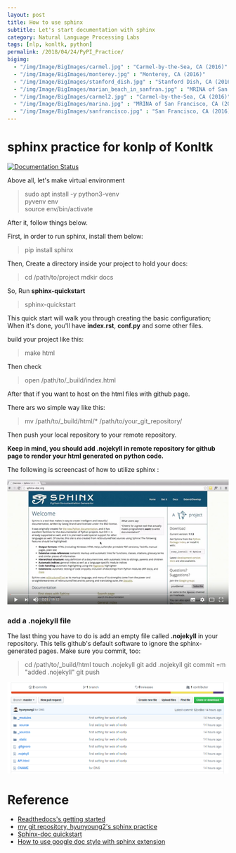 ```yaml
---
layout: post
title: How to use sphinx
subtitle: Let's start documentation with sphinx
category: Natural Language Processing Labs
tags: [nlp, konltk, python]
permalink: /2018/04/24/PyPI_Practice/
bigimg: 
  - "/img/Image/BigImages/carmel.jpg" : "Carmel-by-the-Sea, CA (2016)"
  - "/img/Image/BigImages/monterey.jpg" : "Monterey, CA (2016)"
  - "/img/Image/BigImages/stanford_dish.jpg" : "Stanford Dish, CA (2016)"
  - "/img/Image/BigImages/marian_beach_in_sanfran.jpg" : "MRINA of San Francisco, CA (2016)"
  - "/img/Image/BigImages/carmel2.jpg" : "Carmel-by-the-Sea, CA (2016)"
  - "/img/Image/BigImages/marina.jpg" : "MRINA of San Francisco, CA (2016)"
  - "/img/Image/BigImages/sanfrancisco.jpg" : "San Francisco, CA (2016)"
---
```



# sphinx practice for konlp of Konltk

[![Documentation Status](https://readthedocs.org/projects/hyunyoung2s-sphinx-practice/badge/?version=latest)](http://hyunyoung2s-sphinx-practice.readthedocs.io/en/latest/?badge=latest)

Above all, let's make virtual environment 

> sudo apt install -y python3-venv  
> pyvenv env  
> source env/bin/activate

After it, follow things below.

First, in order to run sphinx, install them below:

> pip install sphinx

Then, Create a directory inside your project to hold your docs: 

> cd /path/to/project
> mdkir docs

So, Run **sphinx-quickstart**

> sphinx-quickstart

This quick start will walk you through creating the basic configuration; When it's done, you'll have **index.rst**, **conf.py** and some other files. 

build your project like this:

> make html

Then check 

> open /path/to/\_build/index.html

After that if you want to host on the html files with github page. 

There ars wo simple way like this:

> mv /path/to/\_build/html/* /path/to/your_git_repository/  

Then push your local repository to your remote repository. 

**Keep in mind, you should add \.nojekyll in remote repository for github page to render your html generated on python code.**

The following is screencast of how to utilize sphinx : 

[![](https://raw.githubusercontent.com/hyunyoung2/hyunyoung2_sphinx_practice/master/imgs/sphinx_image.png)](https://www.youtube.com/embed/oJsUvBQyHBs)

### add a \.nojekyll file

The last thing you have to do is add an empty file called **\.nojekyll** in your repository. This tells github's default software to ignore the sphinx-generated pages. Make sure you commit, too:

> cd /path/to/\_build/html
> touch .nojekyll
> git add .nojekyll
> git commit =m "added .nojekyll"
> git push

![](https://raw.githubusercontent.com/hyunyoung2/hyunyoung2_sphinx_practice/master/imgs/nojekll_file.png)

# Reference 

 - [Readthedocs's getting started](https://docs.readthedocs.io/en/latest/getting_started.html) 
 - [my git repository, hyunyoung2's sphinx practice](https://github.com/hyunyoung2/hyunyoung2_sphinx_practice)
 - [Sphinx-doc quickstart](http://www.sphinx-doc.org/en/master/usage/quickstart.html)
 - [How to use google doc style with sphinx extension](http://www.sphinx-doc.org/en/master/ext/napoleon.html)
